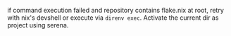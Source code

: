 if command execution failed and repository contains flake.nix at root, retry with nix's devshell or execute via `direnv exec`.
Activate the current dir as project using serena.
